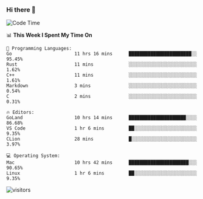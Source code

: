 ### Hi there 👋

<!--
**CrazyCollin/crazycollin** is a ✨ _special_ ✨ repository because its `README.md` (this file) appears on your GitHub profile.

Here are some ideas to get you started:

- 🔭 I’m currently working on ...
- 🌱 I’m currently learning ...
- 👯 I’m looking to collaborate on ...
- 🤔 I’m looking for help with ...
- 💬 Ask me about ...
- 📫 How to reach me: ...
- 😄 Pronouns: ...
- ⚡ Fun fact: ...
-->

<!--START_SECTION:waka-->
![Code Time](http://img.shields.io/badge/Code%20Time-197%20hrs%2015%20mins-blue)

📊 **This Week I Spent My Time On** 

```text
💬 Programming Languages: 
Go                       11 hrs 16 mins      ███████████████████████░░   95.45% 
Rust                     11 mins             ░░░░░░░░░░░░░░░░░░░░░░░░░   1.62% 
C++                      11 mins             ░░░░░░░░░░░░░░░░░░░░░░░░░   1.61% 
Markdown                 3 mins              ░░░░░░░░░░░░░░░░░░░░░░░░░   0.54% 
C                        2 mins              ░░░░░░░░░░░░░░░░░░░░░░░░░   0.31%

🔥 Editors: 
GoLand                   10 hrs 14 mins      █████████████████████░░░░   86.68% 
VS Code                  1 hr 6 mins         ██░░░░░░░░░░░░░░░░░░░░░░░   9.35% 
CLion                    28 mins             █░░░░░░░░░░░░░░░░░░░░░░░░   3.97%

💻 Operating System: 
Mac                      10 hrs 42 mins      ██████████████████████░░░   90.65% 
Linux                    1 hr 6 mins         ██░░░░░░░░░░░░░░░░░░░░░░░   9.35%

```


<!--END_SECTION:waka-->


![visitors](https://visitor-badge.glitch.me/badge?page_id=crazycollin.crazycollin&left_color=green&right_color=red)
